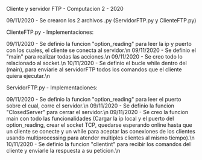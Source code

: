 Cliente y servidor FTP - Computacion 2 - 2020

09/11/2020 - Se crearon los 2 archivos .py (ServidorFTP.py y ClienteFTP.py)

ClienteFTP.py - Implementaciones:

09/11/2020 - Se definio la funcion "option_reading" para leer la ip y puerto con los cuales, el cliente se conecta al servidor.\n
09/11/2020 - Se definio el "main" para realizar todas las acciones.\n
09/11/2020 - Se creo todo lo relacionado al socket.\n
10/11/2020 - Se definio el bucle while dentro del (main), para enviarle al servidorFTP todos los comandos que el cliente quiera ejecutar.\n

ServidorFTP.py - Implementaciones:

09/11/2020 - Se definio la funcion "option_reading" para leer el puerto sobre el cual, corre el servidor.\n
09/11/2020 - Se definio la funcion "ClosedServer" para cerrar el servidor.\n
09/11/2020 - Se creo la funcion main con todo las funcionalidades (Cargar la ip local y el puerto del option_reading, crear el socket TCP, quedarse esperando online hasta que un cliente se conecte y un while para aceptar las conexiones de los clientes usando multiprocessing para atender multiples clientes al mismo tiempo).\n
10/11/2020 - Se definio la funcion "clientint" para recibir los comandos del cliente y enviarle la respuesta a su peticion.\n